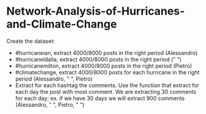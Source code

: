 # Network-Analysis-of-Hurricanes-and-Climate-Change
Create the dataset:
 - #hurricaneian, extract 4000/8000 posts in the right period (Alessandro)
 - #hurricaneIdalia, extract 4000/8000 posts in the right period (" ")
 - #hurricanemilton, extract 4000/8000 posts in the right period  (Pietro)
 - #climatechange, extract 4000/8000 posts for each hurricane in the right period (Alessandro, " ", Pietro)
 - Extract for each hashtag the comments. Use the function that extract for each day the post with most comment. We are extracting 30 comments for each day; ex. if we have 30 days we will extract 900 comments (Alessandro, " ", Pietro, " ")
